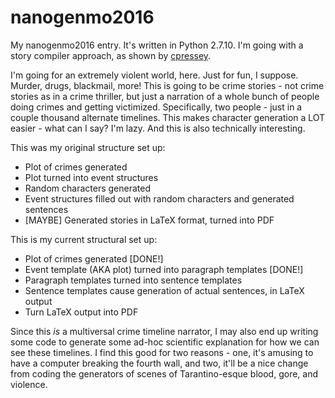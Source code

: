 # nanogenmo2016
My nanogenmo2016 entry. It's written in Python 2.7.10. I'm going with a story compiler approach, as shown by [cpressey](https://gist.github.com/cpressey/6324fff6ef0dfdf69b96).

I'm going for an extremely violent world, here. Just for fun, I suppose. Murder, drugs, blackmail, more!
This is going to be crime stories - not crime stories as in a crime thriller, but just a narration of a whole bunch of people doing crimes and getting victimized. Specifically, two people - just in a couple thousand alternate timelines. This makes character generation a LOT easier - what can I say? I'm lazy. And this is also technically interesting.

This was my original structure set up:
- Plot of crimes generated
- Plot turned into event structures
- Random characters generated
- Event structures filled out with random characters and generated sentences
- [MAYBE] Generated stories in LaTeX format, turned into PDF

This is my current structural set up:
- Plot of crimes generated [DONE!]
- Event template (AKA plot) turned into paragraph templates [DONE!]
- Paragraph templates turned into sentence templates
- Sentence templates cause generation of actual sentences, in LaTeX output
- Turn LaTeX output into PDF

Since this _is_ a multiversal crime timeline narrator, I may also end up writing some code to generate some ad-hoc scientific explanation for how we can see these timelines. I find this good for two reasons - one, it's amusing to have a computer breaking the fourth wall, and two, it'll be a nice change from coding the generators of scenes of Tarantino-esque blood, gore, and violence.
